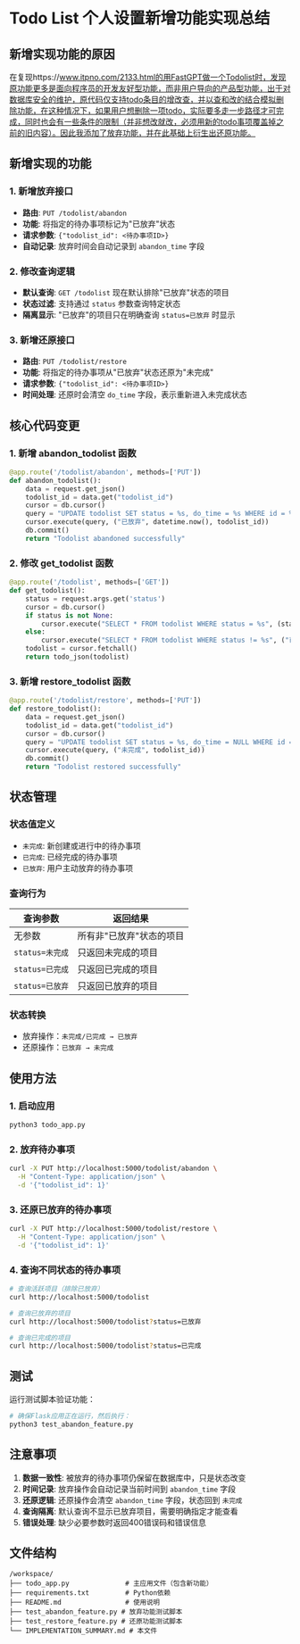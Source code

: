 # Todo List 个人设置新增功能实现总结
## 新增实现功能的原因
在复现https://www.itpno.com/2133.html的用FastGPT做一个Todolist时，发现原功能更多是面向程序员的开发友好型功能，而非用户导向的产品型功能，出于对数据库安全的维护，原代码仅支持todo条目的增改查，并以查和改的结合模拟删除功能，在这种情况下，如果用户想删除一项todo，实际要多走一步路径才可完成，同时也会有一些条件的限制（并非想改就改，必须用新的todo事项覆盖掉之前的旧内容）。因此我添加了放弃功能，并在此基础上衍生出还原功能。

## 新增实现的功能

### 1. 新增放弃接口

* **路由**: `PUT /todolist/abandon`
* **功能**: 将指定的待办事项标记为"已放弃"状态
* **请求参数**: `{"todolist_id": <待办事项ID>}`
* **自动记录**: 放弃时间会自动记录到 `abandon_time` 字段

### 2. 修改查询逻辑

* **默认查询**: `GET /todolist` 现在默认排除"已放弃"状态的项目
* **状态过滤**: 支持通过 `status` 参数查询特定状态
* **隔离显示**: "已放弃"的项目只在明确查询 `status=已放弃` 时显示

### 3. 新增还原接口

* **路由**: `PUT /todolist/restore`
* **功能**: 将指定的待办事项从"已放弃"状态还原为"未完成"
* **请求参数**: `{"todolist_id": <待办事项ID>}`
* **时间处理**: 还原时会清空 `do_time` 字段，表示重新进入未完成状态

## 核心代码变更

### 1. 新增 abandon\_todolist 函数

```python
@app.route('/todolist/abandon', methods=['PUT'])
def abandon_todolist():
    data = request.get_json()
    todolist_id = data.get("todolist_id")
    cursor = db.cursor()
    query = "UPDATE todolist SET status = %s, do_time = %s WHERE id = %s"
    cursor.execute(query, ("已放弃", datetime.now(), todolist_id))
    db.commit()
    return "Todolist abandoned successfully"
```

### 2. 修改 get\_todolist 函数

```python
@app.route('/todolist', methods=['GET'])
def get_todolist():
    status = request.args.get('status')
    cursor = db.cursor()
    if status is not None:
        cursor.execute("SELECT * FROM todolist WHERE status = %s", (status,))
    else:
        cursor.execute("SELECT * FROM todolist WHERE status != %s", ("已放弃",))
    todolist = cursor.fetchall()
    return todo_json(todolist)
```

### 3. 新增 restore\_todolist 函数

```python
@app.route('/todolist/restore', methods=['PUT'])
def restore_todolist():
    data = request.get_json()
    todolist_id = data.get("todolist_id")
    cursor = db.cursor()
    query = "UPDATE todolist SET status = %s, do_time = NULL WHERE id = %s"
    cursor.execute(query, ("未完成", todolist_id))
    db.commit()
    return "Todolist restored successfully"
```

## 状态管理

### 状态值定义

* `未完成`: 新创建或进行中的待办事项
* `已完成`: 已经完成的待办事项
* `已放弃`: 用户主动放弃的待办事项

### 查询行为

| 查询参数         | 返回结果          |
| ------------ | ------------- |
| 无参数          | 所有非"已放弃"状态的项目 |
| `status=未完成` | 只返回未完成的项目     |
| `status=已完成` | 只返回已完成的项目     |
| `status=已放弃` | 只返回已放弃的项目     |

### 状态转换

* 放弃操作：`未完成/已完成 → 已放弃`
* 还原操作：`已放弃 → 未完成`

## 使用方法

### 1. 启动应用

```bash
python3 todo_app.py
```

### 2. 放弃待办事项

```bash
curl -X PUT http://localhost:5000/todolist/abandon \
  -H "Content-Type: application/json" \
  -d '{"todolist_id": 1}'
```

### 3. 还原已放弃的待办事项

```bash
curl -X PUT http://localhost:5000/todolist/restore \
  -H "Content-Type: application/json" \
  -d '{"todolist_id": 1}'
```

### 4. 查询不同状态的待办事项

```bash
# 查询活跃项目（排除已放弃）
curl http://localhost:5000/todolist

# 查询已放弃的项目
curl http://localhost:5000/todolist?status=已放弃

# 查询已完成的项目
curl http://localhost:5000/todolist?status=已完成
```

## 测试

运行测试脚本验证功能：

```bash
# 确保Flask应用正在运行，然后执行：
python3 test_abandon_feature.py
```

## 注意事项

1. **数据一致性**: 被放弃的待办事项仍保留在数据库中，只是状态改变
2. **时间记录**: 放弃操作会自动记录当前时间到 `abandon_time` 字段
3. **还原逻辑**: 还原操作会清空 `abandon_time` 字段，状态回到 `未完成`
4. **查询隔离**: 默认查询不显示已放弃项目，需要明确指定才能查看
5. **错误处理**: 缺少必要参数时返回400错误码和错误信息

## 文件结构

```
/workspace/
├── todo_app.py              # 主应用文件（包含新功能）
├── requirements.txt         # Python依赖
├── README.md                # 使用说明
├── test_abandon_feature.py # 放弃功能测试脚本
├── test_restore_feature.py # 还原功能测试脚本
└── IMPLEMENTATION_SUMMARY.md # 本文件

